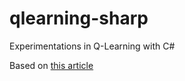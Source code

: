 # qlearning-sharp
Experimentations in Q-Learning with C#

Based on [this article](https://docs.microsoft.com/en-us/archive/msdn-magazine/2018/august/test-run-introduction-to-q-learning-using-csharp)
